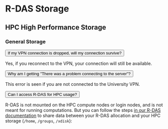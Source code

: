 # R-DAS Storage

<link rel="stylesheet" href="../../../../overrides/animated_dropdown.css">
<link rel="stylesheet" href="../../../../overrides/spacing.css">

<html>

<h2>HPC High Performance Storage</h2>
<h3>General Storage</h3>

<!-- General format for HTML 
<button class="collapsible">Question goes here</button>
<div class="content">
  <p>
      Answer goes here
  </p>
</div>
-->

<!-- If my VPN connection is dropped, does my connection still survive? -->
<button class="collapsible">If my VPN connection is dropped, will my connection survive? </button>
<div class="content">
  <p>
      Yes, if you reconnect to the VPN, your connection will still be available. 
  </p>
</div>

<!-- Why am I getting "There was a problem connecting to the server"?-->
<button class="collapsible">Why am I getting "There was a problem connecting to the server"?</button>
<div class="content">
  <p>
    This error is seen if you are not connected to the University VPN.
  </p>
</div>

<!-- Can I access R-DAS for HPC usage? -->
<button class="collapsible">Can I access R-DAS for HPC usage?</button>
<div class="content">
  <p>
      R-DAS is not mounted on the HPC compute nodes or login nodes, and is not meant for running computations. But you can follow the steps <a href="../../../../storage_and_transfers/storage/rdas_storage/#__tabbed_3_1">in our R-DAS documentation</a> to share data between your R-DAS allocation and your HPC storage (<code>/home</code>, <code>/groups</code>, <code>/xdisk</code>): 
  </p>
</div>


<div class="vertical-space"></div>
<script src="../../../../overrides/animated_dropdown.js"></script>
</html>